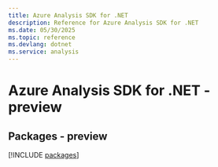 ```yaml
---
title: Azure Analysis SDK for .NET
description: Reference for Azure Analysis SDK for .NET
ms.date: 05/30/2025
ms.topic: reference
ms.devlang: dotnet
ms.service: analysis
---
```

# Azure Analysis SDK for .NET - preview
## Packages - preview
[!INCLUDE [packages](analysis-index.md)]